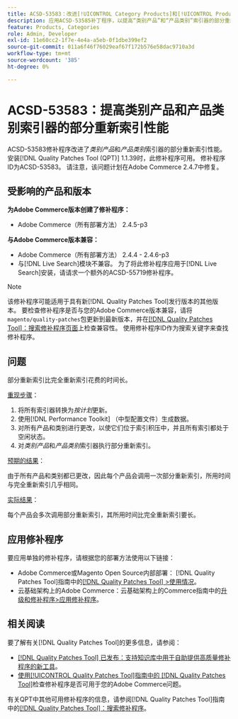 ```yaml
---
title: ACSD-53583：改进[!UICONTROL Category Products]和[!UICONTROL Product Categories]索引器的部分重新索引性能
description: 应用ACSD-53585补丁程序，以提高“类别产品”和“产品类别”索引器的部分重新索引性能。
feature: Products, Categories
role: Admin, Developer
exl-id: 11e60cc2-1f7e-4e4a-a5eb-0f1dbe399ef2
source-git-commit: 011a6f46f76029eaf67f172b576e58dac9710a3d
workflow-type: tm+mt
source-wordcount: '385'
ht-degree: 0%

---
```


# ACSD-53583：提高类别产品和产品类别索引器的部分重新索引性能

ACSD-53583修补程序改进了&#x200B;*类别产品*&#x200B;和&#x200B;*产品类别*&#x200B;索引器的部分重新索引性能。 安装[!DNL Quality Patches Tool (QPT)] 1.1.39时，此修补程序可用。 修补程序ID为ACSD-53583。 请注意，该问题计划在Adobe Commerce 2.4.7中修复。

## 受影响的产品和版本

**为Adobe Commerce版本创建了修补程序：**

* Adobe Commerce（所有部署方法） 2.4.5-p3

**与Adobe Commerce版本兼容：**

* Adobe Commerce（所有部署方法） 2.4.4 - 2.4.6-p3
* 与[!DNL Live Search]模块不兼容。 为了将此修补程序应用于[!DNL Live Search]安装，请请求一个额外的ACSD-55719修补程序。

>[!NOTE]
>
>该修补程序可能适用于具有新[!DNL Quality Patches Tool]发行版本的其他版本。 要检查修补程序是否与您的Adobe Commerce版本兼容，请将`magento/quality-patches`包更新到最新版本，并在[[!DNL Quality Patches Tool]：搜索修补程序页面](https://experienceleague.adobe.com/tools/commerce-quality-patches/index.html?lang=zh-Hans)上检查兼容性。 使用修补程序ID作为搜索关键字来查找修补程序。

## 问题

部分重新索引比完全重新索引花费的时间长。

<u>重现步骤</u>：

1. 将所有索引器转换为&#x200B;*按计划*&#x200B;更新。
1. 使用[!DNL Performance Toolkit] （中型配置文件）生成数据。
1. 对所有产品和类别进行更改，以使它们位于索引积压中，并且所有索引都处于空闲状态。
1. 对&#x200B;*类别产品*&#x200B;和&#x200B;*产品类别*&#x200B;索引器执行部分重新索引。

<u>预期的结果</u>：

由于所有产品和类别都已更改，因此每个产品会调用一次部分重新索引，所用时间与完全重新索引几乎相同。

<u>实际结果</u>：

每个产品会多次调用部分重新索引，其所用时间比完全重新索引要长。

## 应用修补程序

要应用单独的修补程序，请根据您的部署方法使用以下链接：

* Adobe Commerce或Magento Open Source内部部署： [!DNL Quality Patches Tool]指南中的[[!DNL Quality Patches Tool] >使用情况](/help/tools/quality-patches-tool/usage.md)。
* 云基础架构上的Adobe Commerce：云基础架构上的Commerce指南中的[升级和修补程序>应用修补程序](https://experienceleague.adobe.com/docs/commerce-cloud-service/user-guide/develop/upgrade/apply-patches.html?lang=zh-Hans)。

## 相关阅读

要了解有关[!DNL Quality Patches Tool]的更多信息，请参阅：

* [[!DNL Quality Patches Tool] 已发布：支持知识库中用于自助提供高质量修补程序的新工具](https://experienceleague.adobe.com/zh-hans/docs/commerce-operations/tools/quality-patches-tool/quality-patches-tool-to-self-serve-quality-patches)。
* [使用[!UICONTROL Quality Patches Tool]指南中的 [!DNL Quality Patches Tool]](/help/tools/quality-patches-tool/patches-available-in-qpt/check-patch-for-magento-issue-with-magento-quality-patches.md)检查修补程序是否可用于您的Adobe Commerce问题。


有关QPT中其他可用修补程序的信息，请参阅[!DNL Quality Patches Tool]指南中的[[!DNL Quality Patches Tool]：搜索修补程序](https://experienceleague.adobe.com/tools/commerce-quality-patches/index.html?lang=zh-Hans)。
